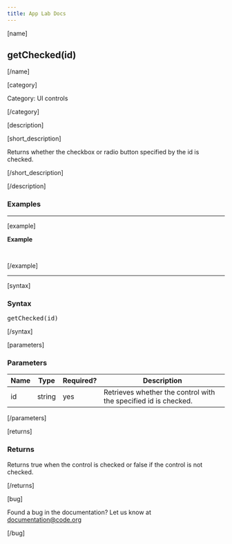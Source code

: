 ```yaml
---
title: App Lab Docs
---
```


[name]

## getChecked(id)

[/name]


[category]

Category: UI controls

[/category]

[description]

[short_description]

Returns whether the checkbox or radio button specified by the id is checked.

[/short_description]

[/description]

### Examples
____________________________________________________

[example]

**Example**
<pre>

</pre>

[/example]

____________________________________________________
[syntax]

### Syntax
<pre>
getChecked(id)
</pre>

[/syntax]


[parameters]

### Parameters

| Name  | Type | Required? | Description |
|-----------------|------|-----------|-------------|
| id | string | yes | Retrieves whether the control with the specified id is checked. |
[/parameters]

[returns]

### Returns
Returns true when the control is checked or false if the control is not checked.

[/returns]


[bug]

Found a bug in the documentation? Let us know at documentation@code.org

[/bug]
